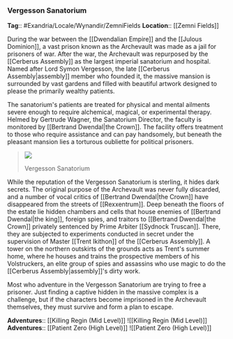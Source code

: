 ### Vergesson Sanatorium
**Tag**:: #Exandria/Locale/Wynandir/ZemniFields
**Location**:: [[Zemni Fields]]

During the war between the [[Dwendalian Empire]] and the [[Julous Dominion]], a vast prison known as the Archevault was made as a jail for prisoners of war. After the war, the Archevault was repurposed by the [[Cerberus Assembly]] as the largest imperial sanatorium and hospital. Named after Lord Symon Vergesson, the late [[Cerberus Assembly|assembly]] member who founded it, the massive mansion is surrounded by vast gardens and filled with beautiful artwork designed to please the primarily wealthy patients.

The sanatorium's patients are treated for physical and mental ailments severe enough to require alchemical, magical, or experimental therapy. Helmed by Gertrude Wagner, the Sanatorium Director, the faculty is monitored by [[Bertrand Dwendal|the Crown]]. The facility offers treatment to those who require assistance and can pay handsomely, but beneath the pleasant mansion lies a torturous oubliette for political prisoners.

> ![](https://media.dndbeyond.com/compendium-images/egtw/yDOyqyOocErRgYJK/03-12.png)
> 
> Vergesson Sanatorium

While the reputation of the Vergesson Sanatorium is sterling, it hides dark secrets. The original purpose of the Archevault was never fully discarded, and a number of vocal critics of [[Bertrand Dwendal|the Crown]] have disappeared from the streets of [[Rexxentrum]]. Deep beneath the floors of the estate lie hidden chambers and cells that house enemies of [[Bertrand Dwendal|the king]], foreign spies, and traitors to [[Bertrand Dwendal|the Crown]] privately sentenced by Prime Arbiter [[Sydnock Truscan]]. There, they are subjected to experiments conducted in secret under the supervision of Master [[Trent Ikithon]] of the [[Cerberus Assembly]]. A tower on the northern outskirts of the grounds acts as Trent's summer home, where he houses and trains the prospective members of his Volstruckers, an elite group of spies and assassins who use magic to do the [[Cerberus Assembly|assembly]]'s dirty work.

Most who adventure in the Vergesson Sanatorium are trying to free a prisoner. Just finding a captive hidden in the massive complex is a challenge, but if the characters become imprisoned in the Archevault themselves, they must survive and form a plan to escape.

**Adventures**:: [[Killing Regin (Mid Level)]]
![[Killing Regin (Mid Level)]]
**Adventures**:: [[Patient Zero (High Level)]]
![[Patient Zero (High Level)]]